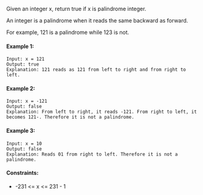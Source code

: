 Given an integer x, return true if x is palindrome integer.

An integer is a palindrome when it reads the same backward as forward.

For example, 121 is a palindrome while 123 is not.

#### Example 1:

    Input: x = 121
    Output: true
    Explanation: 121 reads as 121 from left to right and from right to left.

#### Example 2:

    Input: x = -121
    Output: false
    Explanation: From left to right, it reads -121. From right to left, it becomes 121-. Therefore it is not a palindrome.

#### Example 3:

    Input: x = 10
    Output: false
    Explanation: Reads 01 from right to left. Therefore it is not a palindrome.

#### Constraints:

- -231 <= x <= 231 - 1